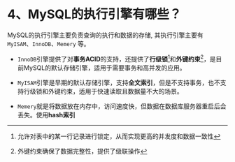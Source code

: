 # 4、MySQL的执行引擎有哪些？

MySQL的执行引擎主要负责查询的执行和数据的存储, 其执行引擎主要有`MyISAM`、`InnoDB`、`Memery` 等。

- `InnoDB`引擎提供了对**事务ACID**的支持，还提供了**行级锁**[^2]和**外键约束**[^1]，是目前MySQL的默认存储引擎，适用于需要事务和高并发的应用。
    
- `MyISAM`引擎是早期的默认存储引擎，支持**全文索引**，但是不支持事务，也不支持行级锁和外键约束，适用于快速读取且数据量不大的场景。
    
- `Memery`就是将数据放在内存中，访问速度快，但数据在数据库服务器重启后会丢失。使用**hash索引**

[^1]: 外键约束确保了数据完整性，提供了级联操作
[^2]: 允许对表中的某一行记录进行锁定，从而实现更高的并发度和数据一致性